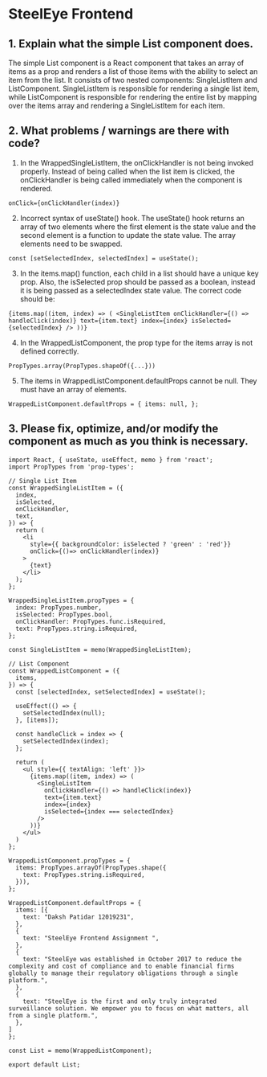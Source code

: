 # SteelEye Frontend

## 1. Explain what the simple List component does.
The simple List component is a React component that takes an array of items as a prop and renders a list of those items with the ability to select an item from the list. It consists of two nested components: SingleListItem and ListComponent. SingleListItem is responsible for rendering a single list item, while ListComponent is responsible for rendering the entire list by mapping over the items array and rendering a SingleListItem for each item.

## 2. What problems / warnings are there with code?

1) In the WrappedSingleListItem, the onClickHandler is not being invoked properly. Instead of being called when the list item is clicked, the onClickHandler is being called immediately when the component is rendered. 

`onClick={onClickHandler(index)}`

2) Incorrect syntax of useState() hook. The useState() hook returns an array of two elements where the first element is the state value and the second element is a function to update the state value. The array elements need to be swapped.

`const [setSelectedIndex, selectedIndex] = useState();`

3) In the items.map() function, each child in a list should have a unique key prop. Also, the isSelected prop should be passed as a boolean, instead it is being passed as a selectedIndex state value. The correct code should be:

`{items.map((item, index) => (
        <SingleListItem
          onClickHandler={() => handleClick(index)}
          text={item.text}
          index={index}
          isSelected={selectedIndex}
        />
      ))}`
      
4) In the WrappedListComponent, the prop type for the items array is not defined correctly. 
  
  `PropTypes.array(PropTypes.shapeOf({...}))`
  
5) The items in WrappedListComponent.defaultProps cannot be null. They must have an array of elements.
  
  `WrappedListComponent.defaultProps = {
  items: null,
};`

## 3. Please fix, optimize, and/or modify the component as much as you think is necessary.

```
import React, { useState, useEffect, memo } from 'react';
import PropTypes from 'prop-types';

// Single List Item
const WrappedSingleListItem = ({
  index,
  isSelected,
  onClickHandler,
  text,
}) => {
  return (
    <li
      style={{ backgroundColor: isSelected ? 'green' : 'red'}}
      onClick={()=> onClickHandler(index)}
    >
      {text}
    </li>
  );
};

WrappedSingleListItem.propTypes = {
  index: PropTypes.number,
  isSelected: PropTypes.bool,
  onClickHandler: PropTypes.func.isRequired,
  text: PropTypes.string.isRequired,
};

const SingleListItem = memo(WrappedSingleListItem);

// List Component
const WrappedListComponent = ({
  items,
}) => {
  const [selectedIndex, setSelectedIndex] = useState();

  useEffect(() => {
    setSelectedIndex(null);
  }, [items]);

  const handleClick = index => {
    setSelectedIndex(index);
  };

  return (
    <ul style={{ textAlign: 'left' }}>
      {items.map((item, index) => (
        <SingleListItem
          onClickHandler={() => handleClick(index)}
          text={item.text}
          index={index}
          isSelected={index === selectedIndex}
        />
      ))}
    </ul>
  )
};

WrappedListComponent.propTypes = {
  items: PropTypes.arrayOf(PropTypes.shape({
    text: PropTypes.string.isRequired,
  })),
};

WrappedListComponent.defaultProps = {
  items: [{
    text: "Daksh Patidar 12019231",
  },
  {
    text: "SteelEye Frontend Assignment ",
  },
  {
    text: "SteelEye was established in October 2017 to reduce the complexity and cost of compliance and to enable financial firms globally to manage their regulatory obligations through a single platform.",
  },
  {
    text: "SteelEye is the first and only truly integrated surveillance solution. We empower you to focus on what matters, all from a single platform.",
  },
]
};

const List = memo(WrappedListComponent);

export default List;
```
